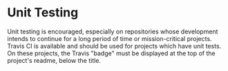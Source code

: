# Unit Testing

Unit testing is encouraged, especially on repositories whose development intends to continue for a long period of time or mission-critical projects. Travis CI is available and should be used for projects which have unit tests. On these projects, the Travis "badge" must be displayed at the top of the project's readme, below the title.